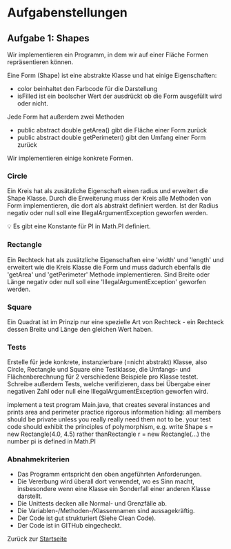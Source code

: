 # Aufgabenstellungen

## Aufgabe 1: Shapes

Wir implementieren ein Programm, in dem wir auf einer Fläche Formen repräsentieren können.

Eine Form (Shape) ist eine abstrakte Klasse und hat einige Eigenschaften:

- color beinhaltet den Farbcode für die Darstellung
- isFilled ist ein boolscher Wert der ausdrückt ob die Form ausgefüllt wird oder nicht.

Jede Form hat außerdem zwei Methoden

- public abstract double getArea() gibt die Fläche einer Form zurück
- public abstract double getPerimeter() gibt den Umfang einer Form zurück

Wir implementieren einige konkrete Formen.

### Circle

Ein Kreis hat als zusätzliche Eigenschaft einen radius und erweitert die Shape Klasse. Durch die Erweiterung muss der Kreis alle Methoden von Form implementieren, die dort als abstrakt definiert werden. Ist der Radius negativ oder null soll eine IllegalArgumentException geworfen werden.

💡 Es gibt eine Konstante für PI in Math.PI definiert.

### Rectangle

Ein Rechteck hat als zusätzliche Eigenschaften eine 'width' und 'length' und erweitert wie die Kreis Klasse die Form und muss dadurch ebenfalls die 'getArea' und 'getPerimeter' Methode implementieren. Sind Breite oder Länge negativ oder null soll eine 'IllegalArgumentException' geworfen werden.

### Square

Ein Quadrat ist im Prinzip nur eine spezielle Art von Rechteck - ein Rechteck dessen Breite und Länge den gleichen Wert haben.

### Tests

Erstelle für jede konkrete, instanzierbare (=nicht abstrakt) Klasse, also Circle, Rectangle und Square eine Testklasse, die Umfangs- und Flächenberechnung für 2 verschiedene Beispiele pro Klasse testet. Schreibe außerdem Tests, welche verifizieren, dass bei Übergabe einer negativen Zahl oder null eine IllegalArgumentException geworfen wird.

implement a test program Main.java, that creates several instances and prints area and perimeter practice rigorous information hiding: all members should be private unless you really really need them not to be. your test code should exhibit the principles of polymorphism, e.g. write Shape s = new Rectangle(4.0, 4.5) rather thanRectangle r = new Rectangle(...) the number pi is defined in Math.PI

### Abnahmekriterien

- Das Programm entspricht den oben angeführten Anforderungen.
- Die Vererbung wird überall dort verwendet, wo es Sinn macht, insbesondere wenn eine Klasse ein Sonderfall einer anderen Klasse darstellt.
- Die Unittests decken alle Normal- und Grenzfälle ab.
- Die Variablen-/Methoden-/Klassennamen sind aussagekräftig.
- Der Code ist gut strukturiert (Siehe Clean Code).
- Der Code ist in GITHub eingecheckt.

Zurück zur [Startseite](README.md)
